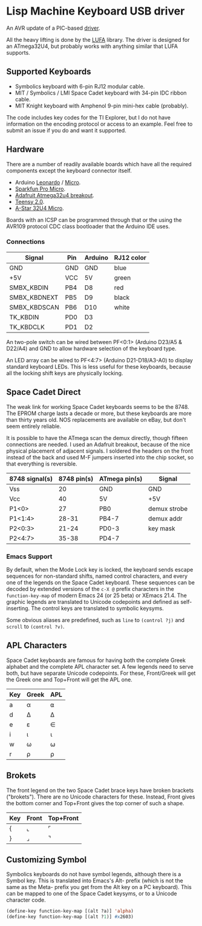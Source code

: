 # Lisp Machine Keyboard USB driver #

An AVR update of a PIC-based [driver](https://github.com/MMcM/lmkbd).

All the heavy lifting is done by the
[LUFA](http://www.fourwalledcubicle.com/LUFA.php) library. The driver is designed for
an ATmega32U4, but probably works with anything similar that LUFA supports.

## Supported Keyboards ##

* Symbolics keyboard with 6-pin RJ12 modular cable.
* MIT / Symbolics / LMI Space Cadet keyboard with 34-pin IDC ribbon cable.
* MIT Knight keyboard with Amphenol 9-pin mini-hex cable (probably).

The code includes key codes for the TI Explorer, but I do not have information on the
encoding protocol or access to an example. Feel free to submit an issue if you do and
want it supported.

## Hardware ##

There are a number of readily available boards which have all the required components
except the keyboard connector itself.

* Arduino [Leonardo](http://arduino.cc/en/Main/arduinoBoardLeonardo) / [Micro](http://arduino.cc/en/Main/arduinoBoardMicro).
* [Sparkfun Pro Micro](https://www.sparkfun.com/products/12640).
* [Adafruit Atmega32u4 breakout](http://www.ladyada.net/products/atmega32u4breakout/).
* [Teensy 2.0](https://www.pjrc.com/teensy/index.html).
* [A-Star 32U4 Micro](http://www.pololu.com/product/3101).

Boards with an ICSP can be programmed through that or the using the AVR109 protocol
CDC class bootloader that the Arduino IDE uses.

### Connections ###

| Signal       | Pin | Arduino | RJ12 color |
|--------------|-----|---------|------------|
| GND          | GND | GND     | blue       |
| +5V          | VCC | 5V      | green      |
| SMBX_KBDIN   | PB4 | D8      | red        |
| SMBX_KBDNEXT | PB5 | D9      | black      |
| SMBX_KBDSCAN | PB6 | D10     | white      |
| TK_KBDIN     | PD0 | D3      |            |
| TK_KBDCLK    | PD1 | D2      |            |

An two-pole switch can be wired between PF&lt;0:1&gt; (Arduino D23/A5 &amp;
D22/A4) and GND to allow hardware selection of the keyboard type.

An LED array can be wired to PF&lt;4:7&gt; (Arduino D21-D18/A3-A0) to
display standard keyboard LEDs. This is less useful for these
keyboards, because all the locking shift keys are physically locking.

## Space Cadet Direct ##

The weak link for working Space Cadet keyboards seems to be the 8748. The
EPROM charge lasts a decade or more, but these keyboards are more than
thirty years old. NOS replacements are available on eBay, but don't seem
entirely reliable.

It is possible to have the ATmega scan the demux directly, though fifteen
connections are needed. I used an Adafruit breakout, because of the nice
physical placement of adjacent signals. I soldered the headers on the front
instead of the back and used M-F jumpers inserted into the chip socket, so
that everything is reversible.

| 8748 signal(s) | 8748 pin(s) | ATmega pin(s) | Signal       |
|----------------|-------------|---------------|--------------|
| Vss            | 20          | GND           | GND          |
| Vcc            | 40          | 5V            | +5V          |
| P1&lt;0&gt;    | 27          | PB0           | demux strobe |
| P1&lt;1:4&gt;  | 28-31       | PB4-7         | demux addr   |
| P2&lt;0:3&gt;  | 21-24       | PD0-3         | key mask     |
| P2&lt;4:7&gt;  | 35-38       | PD4-7         |              |

### Emacs Support ###

By default, when the Mode Lock key is locked, the keyboard sends
escape sequences for non-standard shifts, named control characters,
and every one of the legends on the Space Cadet keyboard. These
sequences can be decoded by extended versions of the `c-X @` prefix
characters in the `function-key-map` of modern Emacs 24 (or 25 beta)
or XEmacs 21.4. The graphic legends are translated to Unicode
codepoints and defined as self-inserting. The control keys are
translated to symbolic keysyms.

Some obvious aliases are predefined, such as `line` to `(control ?j)`
and `scroll` to `(control ?v)`.

## APL Characters ##

Space Cadet keyboards are famous for having both the complete Greek
alphabet and the complete APL character set. A few legends need to
serve both, but have separate Unicode codepoints. For these,
Front/Greek will get the Greek one and Top+Front will get the APL one.

| Key | Greek    | APL      |
|-----|----------|----------|
| a   | &#x03B1; | &#x237A; |
| d   | &#x2206; | &#x2206; |
| e   | &#x03B5; | &#x2208; |
| i   | &#x03B9; | &#x2373; |
| w   | &#x03C9; | &#x2375; |
| r   | &#x03C1; | &#x2374; |

## Brokets ##

The front legend on the two Space Cadet brace keys have broken
brackets ("brokets").  There are no Unicode characters for
these. Instead, Front gives the bottom corner and Top+Front gives the
top corner of such a shape.

| Key | Front    | Top+Front |
|-----|----------|-----------|
| {   | &#x231E; | &#x231C;  |
| }   | &#x231F; | &#x231D;  |

## Customizing Symbol ##

Symbolics keyboards do not have symbol legends, although there is a
Symbol key. This is translated into Emacs's Alt- prefix (which is not
the same as the Meta- prefix you get from the Alt key on a PC
keyboard). This can be mapped to one of the Space Cadet keysyms, or to
a Unicode character code.

```el
(define-key function-key-map [(alt ?a)] 'alpha)
(define-key function-key-map [(alt ?1)] #x2603)
```
